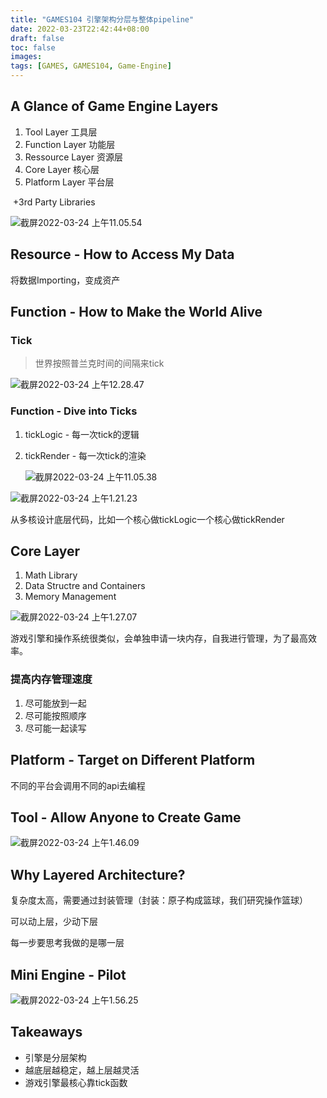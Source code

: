 ```yaml
---
title: "GAMES104 引擎架构分层与整体pipeline"
date: 2022-03-23T22:42:44+08:00
draft: false
toc: false
images:
tags: [GAMES, GAMES104, Game-Engine]
---
```


## A Glance of Game Engine Layers

1. Tool Layer 工具层
2. Function Layer 功能层
3. Ressource Layer 资源层
4. Core Layer 核心层
5. Platform Layer 平台层

​    +3rd Party Libraries

![截屏2022-03-24 上午11.05.54](https://tva1.sinaimg.cn/large/e6c9d24egy1h0ksmjmbroj20d00bodgp.jpg)

## Resource - How to Access My Data

将数据Importing，变成资产

## Function - How to Make the World Alive

### Tick

> 世界按照普兰克时间的间隔来tick

![截屏2022-03-24 上午12.28.47](https://tva1.sinaimg.cn/large/e6c9d24egy1h0ka7dpwwzj20eg0c8wet.jpg)

### Function - Dive into Ticks

1. tickLogic - 每一次tick的逻辑

2. tickRender - 每一次tick的渲染

   ![截屏2022-03-24 上午11.05.38](https://tva1.sinaimg.cn/large/e6c9d24egy1h0ksmc6vngj21m30u0q7k.jpg)

![截屏2022-03-24 上午1.21.23](https://tva1.sinaimg.cn/large/e6c9d24egy1h0kbq2ulzbj20uy0he0vt.jpg)

从多核设计底层代码，比如一个核心做tickLogic一个核心做tickRender

## Core Layer

1. Math Library
2. Data Structre and Containers
3. Memory Management

![截屏2022-03-24 上午1.27.07](https://tva1.sinaimg.cn/large/e6c9d24egy1h0kcxt1ae9j20a40bqglw.jpg)

游戏引擎和操作系统很类似，会单独申请一块内存，自我进行管理，为了最高效率。

### **提高内存管理速度**

1. 尽可能放到一起
2. 尽可能按照顺序
3. 尽可能一起读写

## Platform - Target on Different Platform

不同的平台会调用不同的api去编程

## Tool - Allow Anyone to Create Game

![截屏2022-03-24 上午1.46.09](https://tva1.sinaimg.cn/large/e6c9d24egy1h0kcfr8191j20v20fsad3.jpg)

## Why Layered Architecture?

复杂度太高，需要通过封装管理（封装：原子构成篮球，我们研究操作篮球）

可以动上层，少动下层

每一步要思考我做的是哪一层

## Mini Engine - Pilot

![截屏2022-03-24 上午1.56.25](https://tva1.sinaimg.cn/large/e6c9d24egy1h0kcqf5wupj20nm0ds3zj.jpg)

## Takeaways

- 引擎是分层架构
- 越底层越稳定，越上层越灵活
- 游戏引擎最核心靠tick函数
